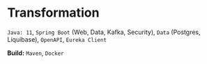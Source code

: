 # Transformation

`Java: 11`, `Spring Boot` (Web, Data, Kafka, Security), `Data` (Postgres, Liquibase), `OpenAPI`, `Eureka Client`

**Build:** `Maven`, `Docker`
